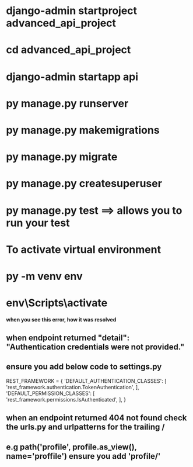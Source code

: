 # django-admin startproject advanced_api_project

# cd advanced_api_project

# django-admin startapp api

# py manage.py runserver

# py manage.py makemigrations

# py manage.py migrate

# py manage.py createsuperuser

# py manage.py test ==> allows you to run your test

# To activate virtual environment

# py -m venv env

# env\Scripts\activate

#### when you see this error, how it was resolved

## when endpoint returned "detail": "Authentication credentials were not provided."

## ensure you add below code to settings.py

REST_FRAMEWORK = {
'DEFAULT_AUTHENTICATION_CLASSES': [
'rest_framework.authentication.TokenAuthentication',
],
'DEFAULT_PERMISSION_CLASSES': [
'rest_framework.permissions.IsAuthenticated',
],
}

## when an endpoint returned 404 not found check the urls.py and urlpatterns for the trailing /

## e.g path('profile', profile.as_view(), name='proffile') ensure you add 'profile/'
